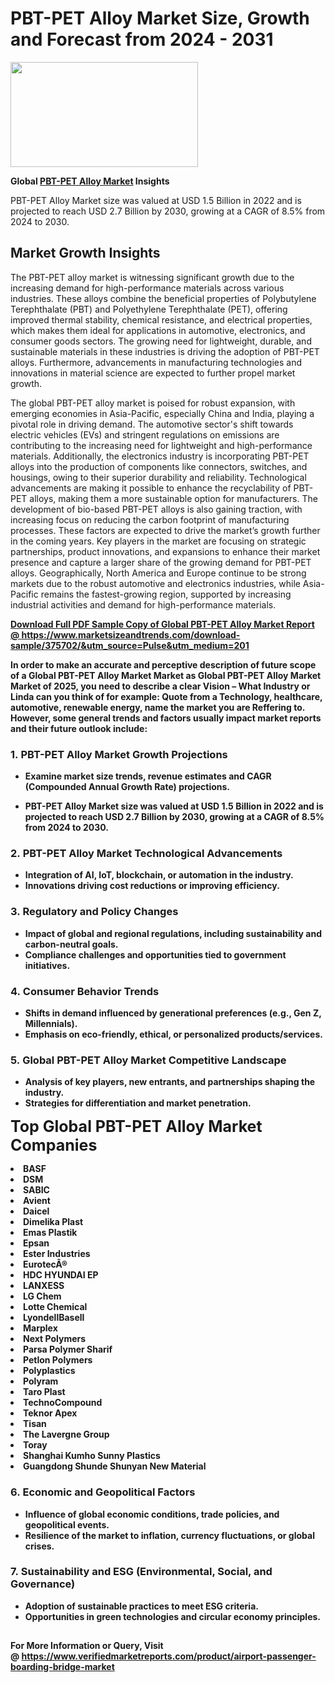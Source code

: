 <H1>PBT-PET Alloy Market Size, Growth and Forecast from 2024 - 2031</H1><img class="aligncenter size-medium wp-image-584254" src="https://thirdeyenews.in/wp-content/uploads/2024/09/Global-Market-Research-300x168.jpeg" alt="" width="300" height="168" /><p><strong>Global&nbsp;<a href="https://www.marketsizeandtrends.com/download-sample/375702/&amp;utm_source=Pulse&amp;utm_medium=201">PBT-PET Alloy Market</a> Insights</strong></p><p>PBT-PET Alloy Market size was valued at USD 1.5 Billion in 2022 and is projected to reach USD 2.7 Billion by 2030, growing at a CAGR of 8.5% from 2024 to 2030.</p><p><h2>Market Growth Insights</h2> <p>The PBT-PET alloy market is witnessing significant growth due to the increasing demand for high-performance materials across various industries. These alloys combine the beneficial properties of Polybutylene Terephthalate (PBT) and Polyethylene Terephthalate (PET), offering improved thermal stability, chemical resistance, and electrical properties, which makes them ideal for applications in automotive, electronics, and consumer goods sectors. The growing need for lightweight, durable, and sustainable materials in these industries is driving the adoption of PBT-PET alloys. Furthermore, advancements in manufacturing technologies and innovations in material science are expected to further propel market growth.</p> <p><strong><a href="your-sample-link-here"></a></strong></p> <p>The global PBT-PET alloy market is poised for robust expansion, with emerging economies in Asia-Pacific, especially China and India, playing a pivotal role in driving demand. The automotive sector's shift towards electric vehicles (EVs) and stringent regulations on emissions are contributing to the increasing need for lightweight and high-performance materials. Additionally, the electronics industry is incorporating PBT-PET alloys into the production of components like connectors, switches, and housings, owing to their superior durability and reliability. Technological advancements are making it possible to enhance the recyclability of PBT-PET alloys, making them a more sustainable option for manufacturers. The development of bio-based PBT-PET alloys is also gaining traction, with increasing focus on reducing the carbon footprint of manufacturing processes. These factors are expected to drive the market’s growth further in the coming years. Key players in the market are focusing on strategic partnerships, product innovations, and expansions to enhance their market presence and capture a larger share of the growing demand for PBT-PET alloys. Geographically, North America and Europe continue to be strong markets due to the robust automotive and electronics industries, while Asia-Pacific remains the fastest-growing region, supported by increasing industrial activities and demand for high-performance materials.</p> <p><strong><a href="your-link-for-more-insights"></p><p><span class=""><strong>Download Full PDF Sample Copy of Global PBT-PET Alloy Market Report</strong> @ <a href="https://www.marketsizeandtrends.com/download-sample/375702/&amp;utm_source=Pulse&amp;utm_medium=201" target="_blank">https://www.marketsizeandtrends.com/download-sample/375702/&amp;utm_source=Pulse&amp;utm_medium=201</a></span></p><p>In order to make an accurate and perceptive description of future scope of a Global&nbsp;PBT-PET Alloy Market Market as Global&nbsp;PBT-PET Alloy Market Market of 2025, you need to describe a clear Vision &ndash; What Industry or Linda can you think of for example: Quote from a Technology, healthcare, automotive, renewable energy, name the market you are Reffering to. However, some general trends and factors usually impact market reports and their future outlook include:</p><h3>1.&nbsp;<strong>PBT-PET Alloy Market Growth Projections</strong></h3><ul><li>Examine market size trends, revenue estimates and CAGR (Compounded Annual Growth Rate) projections.</li><li><p>PBT-PET Alloy Market size was valued at USD 1.5 Billion in 2022 and is projected to reach USD 2.7 Billion by 2030, growing at a CAGR of 8.5% from 2024 to 2030.</p></li></ul><h3>2.&nbsp;<strong>PBT-PET Alloy Market Technological Advancements</strong></h3><ul><li>Integration of AI, IoT, blockchain, or automation in the industry.</li><li>Innovations driving cost reductions or improving efficiency.</li></ul><h3>3.&nbsp;<strong>Regulatory and Policy Changes</strong></h3><ul><li>Impact of global and regional regulations, including sustainability and carbon-neutral goals.</li><li>Compliance challenges and opportunities tied to government initiatives.</li></ul><h3>4.&nbsp;<strong>Consumer Behavior Trends</strong></h3><ul><li>Shifts in demand influenced by generational preferences (e.g., Gen Z, Millennials).</li><li>Emphasis on eco-friendly, ethical, or personalized products/services.</li></ul><h3>5.&nbsp;<strong>Global PBT-PET Alloy Market Competitive Landscape</strong></h3><ul><li>Analysis of key players, new entrants, and partnerships shaping the industry.</li><li>Strategies for differentiation and market penetration.</li></ul><p data-pm-slice="1 1 []"><span style="color: inherit; font-family: inherit; font-size: 25px;">Top Global PBT-PET Alloy Market Companies</span></p><div class="" data-test-id=""><p><li>BASF</li><li> DSM</li><li> SABIC</li><li> Avient</li><li> Daicel</li><li> Dimelika Plast</li><li> Emas Plastik</li><li> Epsan</li><li> Ester Industries</li><li> EurotecÂ®</li><li> HDC HYUNDAI EP</li><li> LANXESS</li><li> LG Chem</li><li> Lotte Chemical</li><li> LyondellBasell</li><li> Marplex</li><li> Next Polymers</li><li> Parsa Polymer Sharif</li><li> Petlon Polymers</li><li> Polyplastics</li><li> Polyram</li><li> Taro Plast</li><li> TechnoCompound</li><li> Teknor Apex</li><li> Tisan</li><li> The Lavergne Group</li><li> Toray</li><li> Shanghai Kumho Sunny Plastics</li><li> Guangdong Shunde Shunyan New Material</li></p></div><h3>6.&nbsp;<strong>Economic and Geopolitical Factors</strong></h3><ul><li>Influence of global economic conditions, trade policies, and geopolitical events.</li><li>Resilience of the market to inflation, currency fluctuations, or global crises.</li></ul><h3>7.&nbsp;<strong>Sustainability and ESG (Environmental, Social, and Governance)</strong></h3><ul><li>Adoption of sustainable practices to meet ESG criteria.</li><li>Opportunities in green technologies and circular economy principles.</li></ul><h2><strong style="font-size: 14px;">For More Information or Query, Visit @&nbsp;</strong><a style="background-color: #ffffff; font-size: 14px;" href="https://www.marketsizeandtrends.com/report/pbt-pet-alloy-market/" target="_blank">https://www.verifiedmarketreports.com/product/airport-passenger-boarding-bridge-market</a></h2>
